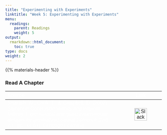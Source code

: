 ```yaml
---
title: "Experimenting with Experiments"
linktitle: "Week 5: Experimenting with Experiments"
menu:
  readings:
    parent: Readings
    weight: 5
output:
  rmarkdown::html_document:
    toc: true
type: docs
weight: 2
---
```


<script src="/rmarkdown-libs/kePrint/kePrint.js"></script>
<link href="/rmarkdown-libs/lightable/lightable.css" rel="stylesheet" />
<script src="/rmarkdown-libs/kePrint/kePrint.js"></script>

<link href="/rmarkdown-libs/lightable/lightable.css" rel="stylesheet" />

{{% materials-header %}}

<!--
### Read The Text



<table class="table table-striped table-hover" style="width: auto !important; margin-left: auto; margin-right: auto;">
 <thead>
  <tr>
   <th style="text-align:left;color: #ffffff !important;vertical-align: middle !important;"> Source </th>
   <th style="text-align:left;color: #ffffff !important;vertical-align: middle !important;"> Title </th>
   <th style="text-align:left;color: #ffffff !important;vertical-align: middle !important;"> Pages </th>
   <th style="text-align:center;color: #ffffff !important;vertical-align: middle !important;"> Assigned </th>
   <th style="text-align:center;color: #ffffff !important;vertical-align: middle !important;"> Read Before </th>
   <th style="text-align:center;color: #ffffff !important;vertical-align: middle !important;"> Required </th>
  </tr>
 </thead>
<tbody>
  <tr>
   <td style="text-align:left;width: 15em; color: #ffffff !important;color: #ffffff !important;vertical-align: middle !important;"> Shadish, Cook, &amp; Campbell Chapter 1 </td>
   <td style="text-align:left;width: 25em; color: #ffffff !important;color: #ffffff !important;vertical-align: middle !important;"> Experiments and Generalized Causal Inference </td>
   <td style="text-align:left;width: 5em; color: #ffffff !important;color: #ffffff !important;vertical-align: middle !important;"> Jan-32 </td>
   <td style="text-align:center;width: 10em; color: #ffffff !important;color: #ffffff !important;vertical-align: middle !important;"> 2/8/22 </td>
   <td style="text-align:center;width: 10em; color: #ffffff !important;color: #ffffff !important;vertical-align: middle !important;"> 2/14/22 </td>
   <td style="text-align:center;width: 5em; color: #ffffff !important;color: #ffffff !important;vertical-align: middle !important;"> <svg aria-hidden="true" role="img" viewbox="0 0 512 512" style="height:15px;width:15px;vertical-align:-0.125em;margin-left:auto;margin-right:auto;font-size:inherit;fill:#428bca;overflow:visible;position:relative;"><path d="M504 256c0 136.967-111.033 248-248 248S8 392.967 8 256 119.033 8 256 8s248 111.033 248 248zM227.314 387.314l184-184c6.248-6.248 6.248-16.379 0-22.627l-22.627-22.627c-6.248-6.249-16.379-6.249-22.628 0L216 308.118l-70.059-70.059c-6.248-6.248-16.379-6.248-22.628 0l-22.627 22.627c-6.248 6.248-6.248 16.379 0 22.627l104 104c6.249 6.249 16.379 6.249 22.628.001z"></path></svg> </td>
  </tr>
  <tr>
   <td style="text-align:left;width: 15em; color: #ffffff !important;"> Shadish, Cook, &amp; Campbell Chapter 2 </td>
   <td style="text-align:left;width: 25em; color: #ffffff !important;"> Statistical Conclusion Validity and Internal Validity </td>
   <td style="text-align:left;width: 5em; color: #ffffff !important;"> 33 - 63 </td>
   <td style="text-align:center;width: 10em; color: #ffffff !important;"> 2/8/22 </td>
   <td style="text-align:center;width: 10em; color: #ffffff !important;"> 2/14/22 </td>
   <td style="text-align:center;width: 5em; color: #ffffff !important;">  </td>
  </tr>
</tbody>
</table>
-->

### Read A Chapter

<center>
<table class=" lightable-paper" style="font-family: &quot;Arial Narrow&quot;, arial, helvetica, sans-serif; width: auto !important; margin-left: auto; margin-right: auto;">
<thead>
<tr>
<th style="text-align:left;color: #ffffff !important;background-color: transparent !important;vertical-align: middle !important;">
Source
</th>
<th style="text-align:center;color: #ffffff !important;background-color: transparent !important;vertical-align: middle !important;">
Link
</th>
</tr>
</thead>
<tbody>
<tr>
<td style="text-align:left;width: 30em; color: #ffffff !important;vertical-align: middle !important;color: #ffffff !important;background-color: transparent !important;vertical-align: middle !important;">
Shadish, W., Cook, T., & Campbell, D. (2002). Statistical Conclusion Validity and Internal Validity. <i>Experimental and quasi-experimental designs for generalized causal inference</i> (2nd ed., pp. 33-63). Cengage Learning.
</td>
<td style="text-align:center;width: 10em; color: #ffffff !important;vertical-align: middle !important;color: #ffffff !important;background-color: transparent !important;vertical-align: middle !important;">
<a href="/handouts/Shadish,%20Cook,%20and%20Campbell%20(2001)%20Chapter%202.pdf" target="_blank"><img src="/logos/pdf-ico.png" alt="Slack icon" width="40"></a>
</td>
</tr>
</tbody>
</table>
</center>
